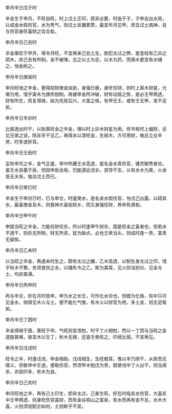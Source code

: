 申月辛日戊子时

辛金生于申月，不旺自旺，时上戊土正印，原非必要，时临于子，子申会出水局，以成金水假伤官，水为秀气，则戊土反嫌累赘，最宜年月见甲，庶去戊土病神，且与伤官身旺喜财之旨合矣。

申月辛日己丑时

辛金乘旺于申月，得令月旺，不宜再来己丑土生，致犯太过之弊，是宜柱有乙卯之阴木，庶己丑有所制，金不被埋，总之以土为忌，以木为药，而用木更宜有水辅之，怕金削之。

申月辛日庚寅时

申月旺地之辛金，更得刧财庚金扶助，身强已极，身旺任财，则时上寅木财星，允堪为用，惜乎寅木为庚所钳制，再被申金所冲破，财有动摇之势，是必壬甲两透，财有所生，而复得禄，始为先败后兴，大富之格，有甲无壬，或有壬无甲，发不足矣。

申月辛日辛卯时

比肩透出时干，以助乘旺金之辛金，理以时上卯木财星为用，但书有时上偏财，忌见兄弟之说，除非天干见乙，再得水以泄旺金，生弱木，方可用财，唯总立业辛劳，时多波折耳。

申月辛日壬辰时

孟秋申月之辛，金气正盛，申中所藏壬水高透，是名金水真伤官，锺灵毓秀者也，虽壬水自墓于辰，但因申辰会局，仍能源远流长，其馀干支，以有水木为美，火金皆无关係，独忌戊土而已。

申月辛日癸巳时

辛金生于申月巳时，巳与申合，时逢癸水，是名金水假伤官，怕戊己出露，以碍其水，最喜庚金及木，则食神大喜劫财乡，而又身强任财，养命有源矣。

申月辛日甲午时

申提当旺之辛金，力能任财任杀，所以时逢甲午财杀，固是旺金之喜者也，但若水不透干，则杀无所制，财无所资，犹为缺点，必也壬癸当头，则成时逢一贵，富贵无疑矣。

申月辛日乙未时

以当旺之辛金，再遇未时生之，颇有太过之嫌，乙木高透，以制生身太过之印，惜乎秋木不繁，务须食伤之水，以辅失令之乙，斯为美耳，见火则当别论，见金与土，均非美满。

申月辛日丙申时

丙与辛合，妙在月时皆申，申为水之长生，可作化水论也，但旣为化格，柱中只可见金水，倘得见木火与土，便不能化气推，有木火以财官为用，多土金，则无足取矣。

申月辛日丁酉时

辛金得禄于酉，乘旺于申，气旺则宜泄尅，时干丁火相尅，然以一丁而与当旺之金週旋甚难，故宜木以生丁，秋木无根，还喜壬癸佐之，印绶比刼，不宜再见。

申月辛日戊戌时

旺令之辛，时逢戊戌，申金相助，戊戌相生，生旺极耳，惟以辛乃阴干，从势而无情义，但敎申中壬透，便取伤官，然须甲木尅戊为贵，假使戌中丁火出干，则当用杀，亦因印多，有木为良。

申月辛日己亥时

申月旺地之辛，再有己土印生，卽非太过，己甚生旺，好在时临亥水伤官，大喜亥中壬甲两透，则身旺伤官喜财，而有金谷铜山之富矣，有水而再有金不忌，水木大喜，火则须视配合如何，土则断乎不宜。

